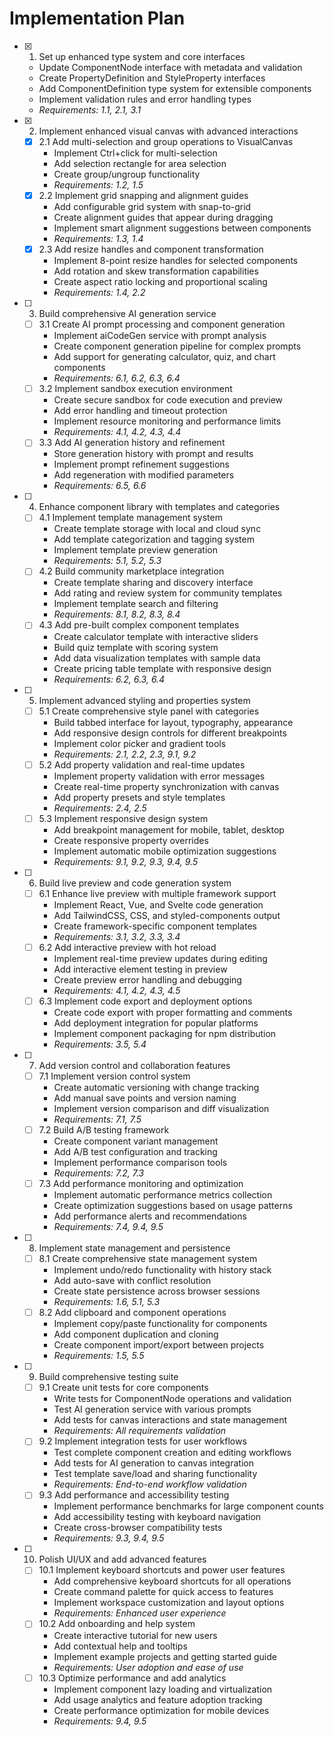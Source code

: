 # Implementation Plan

- [x] 1. Set up enhanced type system and core interfaces
  - Update ComponentNode interface with metadata and validation
  - Create PropertyDefinition and StyleProperty interfaces
  - Add ComponentDefinition type system for extensible components
  - Implement validation rules and error handling types
  - _Requirements: 1.1, 2.1, 3.1_

- [x] 2. Implement enhanced visual canvas with advanced interactions
  - [x] 2.1 Add multi-selection and group operations to VisualCanvas
    - Implement Ctrl+click for multi-selection
    - Add selection rectangle for area selection
    - Create group/ungroup functionality
    - _Requirements: 1.2, 1.5_
  - [x] 2.2 Implement grid snapping and alignment guides
    - Add configurable grid system with snap-to-grid
    - Create alignment guides that appear during dragging
    - Implement smart alignment suggestions between components
    - _Requirements: 1.3, 1.4_
  - [x] 2.3 Add resize handles and component transformation
    - Implement 8-point resize handles for selected components
    - Add rotation and skew transformation capabilities
    - Create aspect ratio locking and proportional scaling
    - _Requirements: 1.4, 2.2_

- [ ] 3. Build comprehensive AI generation service
  - [ ] 3.1 Create AI prompt processing and component generation
    - Implement aiCodeGen service with prompt analysis
    - Create component generation pipeline for complex prompts
    - Add support for generating calculator, quiz, and chart components
    - _Requirements: 6.1, 6.2, 6.3, 6.4_
  - [ ] 3.2 Implement sandbox execution environment
    - Create secure sandbox for code execution and preview
    - Add error handling and timeout protection
    - Implement resource monitoring and performance limits
    - _Requirements: 4.1, 4.2, 4.3, 4.4_
  - [ ] 3.3 Add AI generation history and refinement
    - Store generation history with prompt and results
    - Implement prompt refinement suggestions
    - Add regeneration with modified parameters
    - _Requirements: 6.5, 6.6_

- [ ] 4. Enhance component library with templates and categories
  - [ ] 4.1 Implement template management system
    - Create template storage with local and cloud sync
    - Add template categorization and tagging system
    - Implement template preview generation
    - _Requirements: 5.1, 5.2, 5.3_
  - [ ] 4.2 Build community marketplace integration
    - Create template sharing and discovery interface
    - Add rating and review system for community templates
    - Implement template search and filtering
    - _Requirements: 8.1, 8.2, 8.3, 8.4_
  - [ ] 4.3 Add pre-built complex component templates
    - Create calculator template with interactive sliders
    - Build quiz template with scoring system
    - Add data visualization templates with sample data
    - Create pricing table template with responsive design
    - _Requirements: 6.2, 6.3, 6.4_

- [ ] 5. Implement advanced styling and properties system
  - [ ] 5.1 Create comprehensive style panel with categories
    - Build tabbed interface for layout, typography, appearance
    - Add responsive design controls for different breakpoints
    - Implement color picker and gradient tools
    - _Requirements: 2.1, 2.2, 2.3, 9.1, 9.2_
  - [ ] 5.2 Add property validation and real-time updates
    - Implement property validation with error messages
    - Create real-time property synchronization with canvas
    - Add property presets and style templates
    - _Requirements: 2.4, 2.5_
  - [ ] 5.3 Implement responsive design system
    - Add breakpoint management for mobile, tablet, desktop
    - Create responsive property overrides
    - Implement automatic mobile optimization suggestions
    - _Requirements: 9.1, 9.2, 9.3, 9.4, 9.5_

- [ ] 6. Build live preview and code generation system
  - [ ] 6.1 Enhance live preview with multiple framework support
    - Implement React, Vue, and Svelte code generation
    - Add TailwindCSS, CSS, and styled-components output
    - Create framework-specific component templates
    - _Requirements: 3.1, 3.2, 3.3, 3.4_
  - [ ] 6.2 Add interactive preview with hot reload
    - Implement real-time preview updates during editing
    - Add interactive element testing in preview
    - Create preview error handling and debugging
    - _Requirements: 4.1, 4.2, 4.3, 4.5_
  - [ ] 6.3 Implement code export and deployment options
    - Create code export with proper formatting and comments
    - Add deployment integration for popular platforms
    - Implement component packaging for npm distribution
    - _Requirements: 3.5, 5.4_

- [ ] 7. Add version control and collaboration features
  - [ ] 7.1 Implement version control system
    - Create automatic versioning with change tracking
    - Add manual save points and version naming
    - Implement version comparison and diff visualization
    - _Requirements: 7.1, 7.5_
  - [ ] 7.2 Build A/B testing framework
    - Create component variant management
    - Add A/B test configuration and tracking
    - Implement performance comparison tools
    - _Requirements: 7.2, 7.3_
  - [ ] 7.3 Add performance monitoring and optimization
    - Implement automatic performance metrics collection
    - Create optimization suggestions based on usage patterns
    - Add performance alerts and recommendations
    - _Requirements: 7.4, 9.4, 9.5_

- [ ] 8. Implement state management and persistence
  - [ ] 8.1 Create comprehensive state management system
    - Implement undo/redo functionality with history stack
    - Add auto-save with conflict resolution
    - Create state persistence across browser sessions
    - _Requirements: 1.6, 5.1, 5.3_
  - [ ] 8.2 Add clipboard and component operations
    - Implement copy/paste functionality for components
    - Add component duplication and cloning
    - Create component import/export between projects
    - _Requirements: 1.5, 5.5_

- [ ] 9. Build comprehensive testing suite
  - [ ] 9.1 Create unit tests for core components
    - Write tests for ComponentNode operations and validation
    - Test AI generation service with various prompts
    - Add tests for canvas interactions and state management
    - _Requirements: All requirements validation_
  - [ ] 9.2 Implement integration tests for user workflows
    - Test complete component creation and editing workflows
    - Add tests for AI generation to canvas integration
    - Test template save/load and sharing functionality
    - _Requirements: End-to-end workflow validation_
  - [ ] 9.3 Add performance and accessibility testing
    - Implement performance benchmarks for large component counts
    - Add accessibility testing with keyboard navigation
    - Create cross-browser compatibility tests
    - _Requirements: 9.3, 9.4, 9.5_

- [ ] 10. Polish UI/UX and add advanced features
  - [ ] 10.1 Implement keyboard shortcuts and power user features
    - Add comprehensive keyboard shortcuts for all operations
    - Create command palette for quick access to features
    - Implement workspace customization and layout options
    - _Requirements: Enhanced user experience_
  - [ ] 10.2 Add onboarding and help system
    - Create interactive tutorial for new users
    - Add contextual help and tooltips
    - Implement example projects and getting started guide
    - _Requirements: User adoption and ease of use_
  - [ ] 10.3 Optimize performance and add analytics
    - Implement component lazy loading and virtualization
    - Add usage analytics and feature adoption tracking
    - Create performance optimization for mobile devices
    - _Requirements: 9.4, 9.5_
